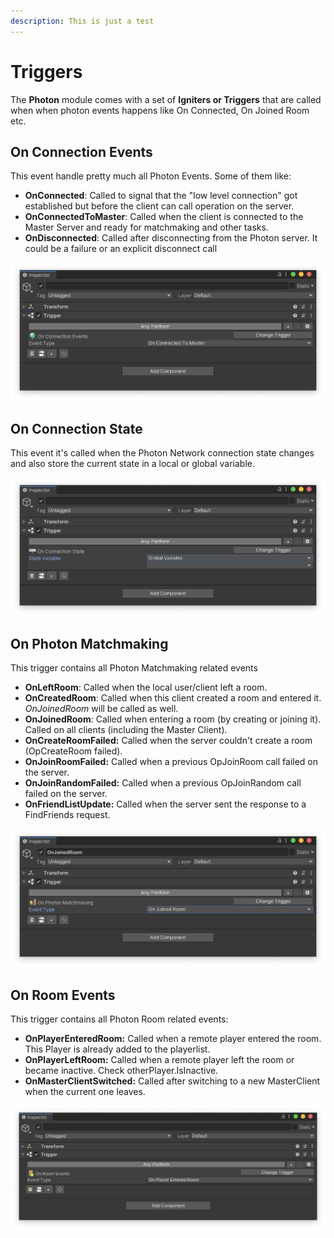 ```yaml
---
description: This is just a test
---
```


# Triggers

The **Photon** module comes with a set of **Igniters or Triggers** that are called when when photon events happens like On Connected, On Joined Room etc.

## On Connection Events

This event handle pretty much all Photon Events. Some of them like:

* **OnConnected**: Called to signal that the "low level connection" got established but before the client can call operation on the server.
* **OnConnectedToMaster**: Called when the client is connected to the Master Server and ready for matchmaking and other tasks.
* **OnDisconnected**: Called after disconnecting from the Photon server. It could be a failure or an explicit disconnect call

![](<../../.gitbook/assets/image (13).png>)

## On Connection State

This event it's called when the Photon Network connection state changes and also store the current state in a local or global variable.

![](<../../.gitbook/assets/image (11).png>)

## On Photon Matchmaking

This trigger contains all Photon Matchmaking related events

* **OnLeftRoom**: Called when the local user/client left a room.
* **OnCreatedRoom**: Called when this client created a room and entered it. _OnJoinedRoom_ will be called as well.
* **OnJoinedRoom**: Called when entering a room (by creating or joining it). Called on all clients (including the Master Client).
* **OnCreateRoomFailed:** Called when the server couldn't create a room (OpCreateRoom failed).
* **OnJoinRoomFailed:** Called when a previous OpJoinRoom call failed on the server.
* **OnJoinRandomFailed:** Called when a previous OpJoinRandom call failed on the server.
* **OnFriendListUpdate:** Called when the server sent the response to a FindFriends request.

![](<../../.gitbook/assets/image (69).png>)

## On Room Events

This trigger contains all Photon Room related events:

* **OnPlayerEnteredRoom:** Called when a remote player entered the room. This Player is already added to the playerlist.
* **OnPlayerLeftRoom:** Called when a remote player left the room or became inactive. Check otherPlayer.IsInactive.
* **OnMasterClientSwitched:** Called after switching to a new MasterClient when the current one leaves.

![](<../../.gitbook/assets/image (26).png>)
